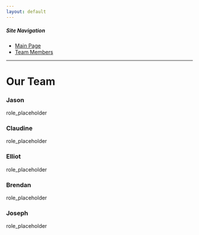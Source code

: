 ```yaml
---
layout: default
---
```


##### Site Navigation

* [Main Page](./index.html)
* [Team Members](./team.html)

* * *

# Our Team

### Jason

role_placeholder

### Claudine

role_placeholder

### Elliot

role_placeholder

### Brendan

role_placeholder

### Joseph

role_placeholder
